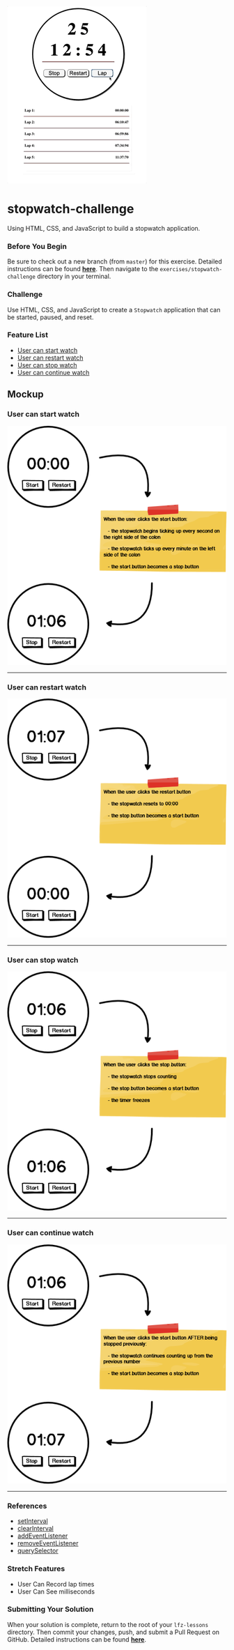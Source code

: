 ![Final version](./images/stopwatch.gif)

# stopwatch-challenge

Using HTML, CSS, and JavaScript to build a stopwatch application.

### Before You Begin

Be sure to check out a new branch (from `master`) for this exercise. Detailed instructions can be found [**here**](../../guides/before-each-exercise.md). Then navigate to the `exercises/stopwatch-challenge` directory in your terminal.

### Challenge

Use HTML, CSS, and JavaScript to create a `Stopwatch` application that can be started, paused, and reset.

### Feature List

  - [User can start watch](#user-can-start-watch)
  - [User can restart watch](#user-can-restart-watch)
  - [User can stop watch](#user-can-stop-watch)
  - [User can continue watch](#user-can-continue-watch)

## Mockup

### User can start watch

![User can start watch](./images/user-can-start-watch.png)
___
### User can restart watch

![User can restart watch](./images/user-can-restart-watch.png)
___
### User can stop watch

![User can stop watch](./images/user-can-stop-watch.png)
___
### User can continue watch

![User can continue watch](./images/user-can-continue-watch.png)
___
### References

- [setInterval](https://developer.mozilla.org/en-US/docs/Web/API/WindowOrWorkerGlobalScope/setInterval)
- [clearInterval](https://developer.mozilla.org/en-US/docs/Web/API/WindowOrWorkerGlobalScope/clearInterval)
- [addEventListener](https://developer.mozilla.org/en-US/docs/Web/API/EventTarget/addEventListener)
- [removeEventListener](https://developer.mozilla.org/en-US/docs/Web/API/EventTarget/removeEventListener)
- [querySelector](https://developer.mozilla.org/en-US/docs/Web/API/Document/querySelector)

### Stretch Features

- User Can Record lap times
- User Can See milliseconds


### Submitting Your Solution

When your solution is complete, return to the root of your `lfz-lessons` directory. Then commit your changes, push, and submit a Pull Request on GitHub. Detailed instructions can be found [**here**](../../guides/after-each-exercise.md).
